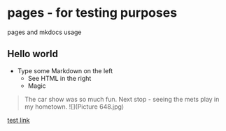 # pages - for testing purposes
pages and mkdocs usage
## Hello world
- Type some Markdown on the left
  - See HTML in the right
  - Magic

> The car show was so much fun. Next stop - seeing the mets play in my hometown.
![](Picture 648.jpg)


[test link](test.md)
